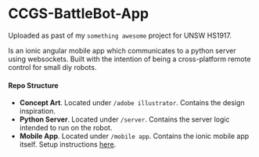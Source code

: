 # CCGS-BattleBot-App
 
Uploaded as past of my `something awesome` project for UNSW HS1917.

Is an ionic angular mobile app which communicates to a python server using websockets. Built with the intention of being a cross-platform remote control for small diy robots.

#### Repo Structure
- **Concept Art**. Located under ```/adobe illustrator```. Contains the design inspiration. 
- **Python Server**. Located under ```/server```. Contains the server logic intended to run on the robot.
- **Mobile App**. Located under ```/mobile app```. Contains the ionic mobile app itself. Setup instructions [here](https://github.com/Yavonix/011-Battlebot-App/tree/master/mobile%20app).
